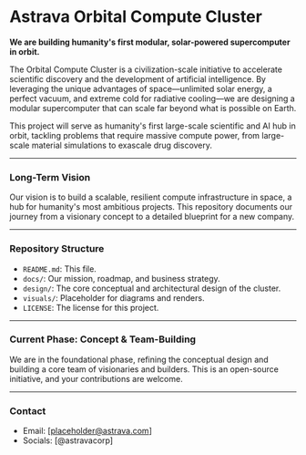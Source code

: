 # Astrava Orbital Compute Cluster

**We are building humanity's first modular, solar-powered supercomputer in orbit.**

The Orbital Compute Cluster is a civilization-scale initiative to accelerate scientific discovery and the development of artificial intelligence. By leveraging the unique advantages of space—unlimited solar energy, a perfect vacuum, and extreme cold for radiative cooling—we are designing a modular supercomputer that can scale far beyond what is possible on Earth.

This project will serve as humanity's first large-scale scientific and AI hub in orbit, tackling problems that require massive compute power, from large-scale material simulations to exascale drug discovery.

---

### **Long-Term Vision**
Our vision is to build a scalable, resilient compute infrastructure in space, a hub for humanity's most ambitious projects. This repository documents our journey from a visionary concept to a detailed blueprint for a new company.

---

### **Repository Structure**
* `README.md`: This file.
* `docs/`: Our mission, roadmap, and business strategy.
* `design/`: The core conceptual and architectural design of the cluster.
* `visuals/`: Placeholder for diagrams and renders.
* `LICENSE`: The license for this project.

---

### **Current Phase: Concept & Team-Building**
We are in the foundational phase, refining the conceptual design and building a core team of visionaries and builders. This is an open-source initiative, and your contributions are welcome.

---

### **Contact**
* Email: [placeholder@astrava.com]
* Socials: [@astravacorp]
